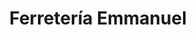 ---
title: "Ferretería Emmanuel"
url: /cojutepeque/ferreteria-emmanuel-avenida-rafael-cabrera/
shop: hardware
---
